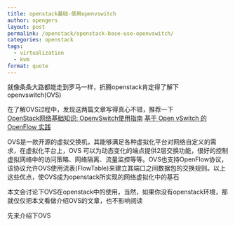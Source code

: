 ```yaml
---
title: openstack基础-使用openvswitch
author: opengers
layout: post
permalink: /openstack/openstack-base-use-openvswitch/
categories: openstack
tags:
  - virtualization
  - kvm
format: quote
---
```


就像条条大路都能走到罗马一样，折腾openstack肯定得了解下openvswitch(OVS)   

在了解OVS过程中，发现这两篇文章写得真心不错，推荐一下    
[OpenStack网络基础知识: OpenvSwitch使用指南](http://fishcried.com/2016-02-09/openvswitch-ops-guide/)
[基于 Open vSwitch 的 OpenFlow 实践](https://www.ibm.com/developerworks/cn/cloud/library/1401_zhaoyi_openswitch/)  

OVS是一款开源的虚拟交换机，其能够满足各种虚拟化平台对网络自定义的需求，在虚拟化平台上，OVS 可以为动态变化的端点提供2层交换功能，很好的控制虚拟网络中的访问策略、网络隔离、流量监控等等。OVS也支持OpenFlow协议，该协议允许OVS使用流表(FlowTable)来建立其端口之间数据包的交换规则。以上这些优点，使OVS成为openstack所实现的网络虚拟化中的基石       

本文会讨论下OVS在openstack中的使用，当然，如果你没有openstack环境，那就仅仅把本文看做介绍OVS的文章，也不影响阅读  

先来介绍下OVS
